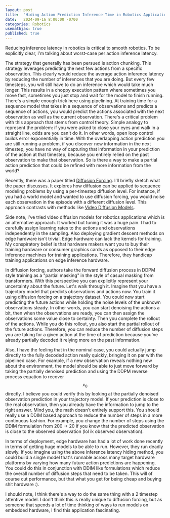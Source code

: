 ```yaml
---
layout: post
title:  "Hiding Action Prediction Inference Time in Robotics Applications"
date:   2024-09-16 8:00:00 -0700
categories: Robotics
usemathjax: true
published: true
---
```

Reducing inference latency in robotics is critical to smooth robotics. To be explicitly clear, I'm talking about worst-case per action inference latency.

The strategy that generally has been persued is action chunking. This strategy leverages predicting the next few actions from a specific observation. This clearly would reduce the average action inference latency by reducing the number of inferences that you are doing. But every few timesteps, you will still have to do an inference which would take much longer. This results in a choppy execution pattern where sometimes you move fast, sometimes you just stop and wait for the model to finish running. There's a simple enough trick here using pipelining. At training time for a sequence model that takes in a sequence of observations and predicts a sequence of actions, you would predict the actions associated with the next observation as well as the current observation. There's a critical problem with this approach that stems from control theory. Simple analogy to represent the problem: if you were asked to close your eyes and walk in a straight line, odds are you can't do it. In other words, open loop control builds error exponentially in time. With the overlapping action prediction you are still running a problem, if you discover new information in the next timestep, you have no way of capturing that information in your prediction of the action at that timestep, because you entirely relied on the past observation to make that observation. So is there a way to make a partial action prediction that could be refined with more information from the world?

Recently, there was a paper titled [Diffusion Forcing](https://arxiv.org/pdf/2407.01392). I'll briefly sketch what the paper discusses. It explores how diffusion can be applied to sequence modeling problems by using a per-timestep diffusion level. For instance, if you had a world model and wanted to use diffusion forcing, you would noise each observation in the episode with a different diffusion level. This approach contrasts with methods like [Video Diffusion Models](https://arxiv.org/pdf/2204.03458).

Side note, I've tried video diffusion models for robotics applications which is an alternative approach. It worked but tuning it was a huge pain. I had to carefully assign learning rates to the actions and observations independently in the sampling. Also deploying gradient descent methods on edge hardware isn't trivial. Edge hardware can lack the kernels for training. My conspiratory belief is that hardware makers want you to buy their training hardware or consumer graphics cards as opposed to their edge inference machines for training applications. Therefore, they handicap training applications on edge inference hardware.

In diffusion forcing, authors take the forward diffusion process in DDPM style training as a "partial masking" in the style of casual masking from transformers. With this perspective you can explicitly represent your uncertainty about the future. Let's walk through it. Imagine that you have a trajectory model that predicts observations and actions now. You train it using diffusion forcing on a trajectory dataset. You could now start predicting the future actions while holding the noise levels of the unknown observations steady. In other words, you can start denoising the actions a bit, then when the observations are ready, you can then assign the observations some value close to certainty. Then you complete the rollout of the actions. While you do this rollout, you also start the partial rollout of the future actions. Therefore, you can reduce the number of diffusion steps you are taking for a given action at the time of prediction because you've already partially decoded it relying more on the past information.

Also, I have the feeling that in the nominal case, you could actually jump directly to the fully decoded action really quickly, bringing it on par with the pipelined case. For example, if a new observation reveals nothing new about the environment, the model should be able to just move forward by taking the partially denoised prediction and using the DDPM reverse process equation to recover $$x_0$$ directly. I believe you could verify this by looking at the partially denoised observation prediction in your trajectory model. If your prediction is close to the real observation, then you already have the information to jump to the right answer. Mind you, the math doesn't entirely support this. You should really use a DDIM based approach to reduce the number of steps in a more continuous fashion. For example, you change the number of steps using the DDIM formulation from 200 -> 20 if you know that the predicted observation is close to the observed observation (lol ik observed observation).

In terms of deployment, edge hardware has had a lot of work done recently in terms of getting huge models to be able to run. However, they run deadly slowly. If you imagine using the above inference latency hiding method, you could build a single model that's runnable across many target hardware platforms by varying how many future action predictions are happening. You could do this in conjunction with DDIM like formulations which reduce the overall number of diffusion steps that need to be taken. This will of course cut performance, but that what you get for being cheap and buying shit hardware :).

I should note, I think there's a way to do the same thing with a 2 timestep attentive model. I don't think this is really unique to diffusion forcing, but as someone that spends a lot of time thinking of ways to run models on embedded hardware, I find this application fascinating.